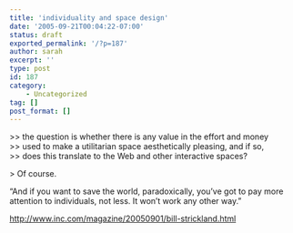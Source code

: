 ```yaml
---
title: 'individuality and space design'
date: '2005-09-21T00:04:22-07:00'
status: draft
exported_permalink: '/?p=187'
author: sarah
excerpt: ''
type: post
id: 187
category:
    - Uncategorized
tag: []
post_format: []
---
```

&gt;&gt; the question is whether there is any value in the effort and money  
&gt;&gt; used to make a utilitarian space aesthetically pleasing, and if so,  
&gt;&gt; does this translate to the Web and other interactive spaces?

&gt; Of course.

“And if you want to save the world, paradoxically, you’ve got to pay more attention to individuals, not less. It won’t work any other way.”

http://www.inc.com/magazine/20050901/bill-strickland.html